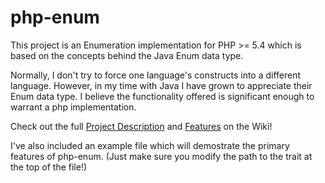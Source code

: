 php-enum
=======

This project is an Enumeration implementation for PHP >= 5.4 which is based on the concepts behind the Java Enum data type.

Normally, I don't try to force one language's constructs into a different language. However, in my time with Java I have grown to appreciate their Enum data type. I believe the functionality offered is significant enough to warrant a php implementation.

Check out the full [Project Description](https://github.com/crussell52/php-enum/wiki/Description) and [Features](https://github.com/crussell52/php-enum/wiki/Features) on the Wiki!


I've also included an example file which will demostrate the primary features of php-enum. (Just make sure you modify the path to the trait at the top of the file!)
